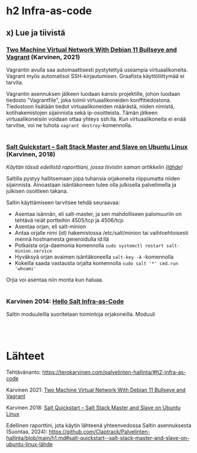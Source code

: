 # h2 Infra-as-code

## x) Lue ja tiivistä

### [Two Machine Virtual Network With Debian 11 Bullseye and Vagrant](https://terokarvinen.com/2021/two-machine-virtual-network-with-debian-11-bullseye-and-vagrant/) (Karvinen, 2021)

Vagrantin avulla saa automaattisesti pystytettyä useampia virtuaalikoneita. Vagrant myös automatisoi SSH-kirjautumisen. Graafista käyttöliittymää ei tarvita.

Vagrantin asennuksen jälkeen luodaan kansio projektille, johon luodaan tiedosto "Vagrantfile", joka toimii virtuaalikoneiden konffitiedostona. Tiedostoon lisätään tiedot virtuaalikoneiden määrästä, niiden nimistä, kotihakemistojen sijainnista sekä ip-osoitteista. Tämän jälkeen virtuaalikoneisiin voidaan ottaa yhteys ssh:lla. Kun virtuaalikoneita ei enää tarvitse, voi ne tuhota `vagrant destroy`-komennolla.
<br></br>

### [Salt Quickstart – Salt Stack Master and Slave on Ubuntu Linux](https://terokarvinen.com/2018/salt-quickstart-salt-stack-master-and-slave-on-ubuntu-linux/?fromSearch=salt%20quickstart%20salt%20stack%20master%20and%20slave%20on%20ubuntu%20linux) (Karvinen, 2018)

*Käytän tässä edellistä raporttiani, jossa tiivistin saman artikkelin ([lähde](https://github.com/Claptrack/Palvelinten-hallinta/blob/main/h1.md#salt-quickstart--salt-stack-master-and-slave-on-ubuntu-linux-lähde))*

Saltilla pystyy hallitsemaan jopa tuhansia orjakoneita riippumatta niiden sijainnista. Ainoastaan isäntäkoneen tulee olla julkisella palvelimella ja julkisen osoitteen takana.

Saltin käyttämiseen tarvitsee tehdä seuraavaa:
- Asentaa isännän, eli salt-master, ja sen mahdolliseen palomuuriin on tehtävä reiät portteihin 4505/tcp ja 4506/tcp
- Asentaa orjan, eli salt-minion
- Antaa orjalle nimi (id) hakemistossa /etc/salt/minion tai vaihtoehtoisesti mennä hostnamesta generoidulla id:llä
- Potkaista orja-daemonia komennolla `sudo systemctl restart salt-minion.service`
- Hyväksyä orjan avaimen isäntäkoneella `salt-key -A` -komennolla
- Kokeilla saada vastausta orjalta komennolla `sudo salt '*' cmd.run 'whoami'`

Orjia voi asentaa niin monta kun haluaa.
<br></br>

### Karvinen 2014: [Hello Salt Infra-as-Code](https://terokarvinen.com/2024/hello-salt-infra-as-code/)

Saltin moduuleilla suoritetaan toimintoja orjakoneilla. Moduuli


<br></br>

# Lähteet

Tehtävänanto: https://terokarvinen.com/palvelinten-hallinta/#h2-infra-as-code

Karvinen 2021: [Two Machine Virtual Network With Debian 11 Bullseye and Vagrant](https://terokarvinen.com/2021/two-machine-virtual-network-with-debian-11-bullseye-and-vagrant/)

Karvinen 2018: [Salt Quickstart – Salt Stack Master and Slave on Ubuntu Linux](https://terokarvinen.com/2018/salt-quickstart-salt-stack-master-and-slave-on-ubuntu-linux/?fromSearch=salt%20quickstart%20salt%20stack%20master%20and%20slave%20on%20ubuntu%20linux)

Edellinen raporttini, jota käytin lähteenä yhteenvedossa Saltin asennuksesta (Suontaa, 2024): https://github.com/Claptrack/Palvelinten-hallinta/blob/main/h1.md#salt-quickstart--salt-stack-master-and-slave-on-ubuntu-linux-lähde
